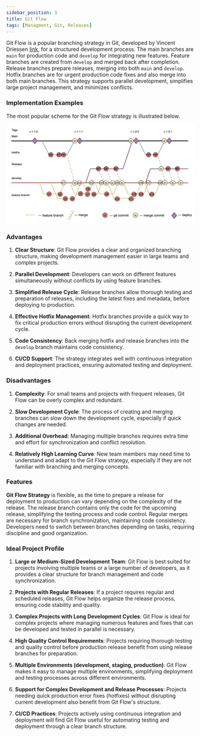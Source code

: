 ```yaml
---
sidebar_position: 3
title: Git Flow
tags: [Managment, Git, Releases]
---
```


Git Flow is a popular branching strategy in Git, developed by Vincent Driessen [link](https://nvie.com/posts/a-successful-git-branching-model), for a structured development process. The main branches are `main` for production code and `develop` for integrating new features. Feature branches are created from `develop` and merged back after completion. Release branches prepare releases, merging into both `main` and `develop`. Hotfix branches are for urgent production code fixes and also merge into both main branches. This strategy supports parallel development, simplifies large project management, and minimizes conflicts.

### Implementation Examples
The most popular scheme for the Git Flow strategy is illustrated below.

![](../assets/Git_GitFlow.webp)

### Advantages

1. **Clear Structure**: Git Flow provides a clear and organized branching structure, making development management easier in large teams and complex projects.
   
2. **Parallel Development**: Developers can work on different features simultaneously without conflicts by using feature branches.

3. **Simplified Release Cycle**: Release branches allow thorough testing and preparation of releases, including the latest fixes and metadata, before deploying to production.

4. **Effective Hotfix Management**: Hotfix branches provide a quick way to fix critical production errors without disrupting the current development cycle.

5. **Code Consistency**: Back merging hotfix and release branches into the `develop` branch maintains code consistency.

6. **CI/CD Support**: The strategy integrates well with continuous integration and deployment practices, ensuring automated testing and deployment.

### Disadvantages

1. **Complexity**: For small teams and projects with frequent releases, Git Flow can be overly complex and redundant.

2. **Slow Development Cycle**: The process of creating and merging branches can slow down the development cycle, especially if quick changes are needed.

3. **Additional Overhead**: Managing multiple branches requires extra time and effort for synchronization and conflict resolution.

4. **Relatively High Learning Curve**: New team members may need time to understand and adapt to the Git Flow strategy, especially if they are not familiar with branching and merging concepts.

### Features 

**Git Flow Strategy** is flexible, as the time to prepare a release for deployment to production can vary depending on the complexity of the release. The release branch contains only the code for the upcoming release, simplifying the testing process and code control. Regular merges are necessary for branch synchronization, maintaining code consistency. Developers need to switch between branches depending on tasks, requiring discipline and good organization.

### Ideal Project Profile

1. **Large or Medium-Sized Development Team**: Git Flow is best suited for projects involving multiple teams or a large number of developers, as it provides a clear structure for branch management and code synchronization.
    
2. **Projects with Regular Releases**: If a project requires regular and scheduled releases, Git Flow helps organize the release process, ensuring code stability and quality.
    
3. **Complex Projects with Long Development Cycles**: Git Flow is ideal for complex projects where managing numerous features and fixes that can be developed and tested in parallel is necessary.
    
4. **High Quality Control Requirements**: Projects requiring thorough testing and quality control before production release benefit from using release branches for preparation.
    
5. **Multiple Environments (development, staging, production)**: Git Flow makes it easy to manage multiple environments, simplifying deployment and testing processes across different environments.
    
6. **Support for Complex Development and Release Processes**: Projects needing quick production error fixes (hotfixes) without disrupting current development also benefit from Git Flow's structure.
    
7. **CI/CD Practices**: Projects actively using continuous integration and deployment will find Git Flow useful for automating testing and deployment through a clear branch structure.